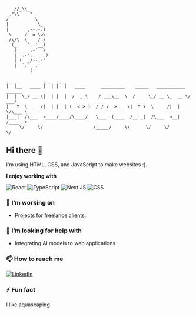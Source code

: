 ```
    ___                                                                       
   //_\\_                                                                     
 ."\\    ".                                                                   
/          \   
|           \_                                                                
|       ,--.-.)                                                               
 \     /  o \o\                                                               
 /\/\  \    /_/                                                               
  (_.   `--'__)                                                               
   |     .-'  \                                                               
   |  .-'.     )                                                              
   | (  _/--.-'                                                               
   |  `.___.'                                                                 
         (

.__           .__  .__                                                      
|  |__   ____ |  | |  |   ____      _________    _____   ___________  ______
|  |  \_/ __ \|  | |  |  /  _ \    / ___\__  \  /     \_/ __ \_  __ \/  ___/
|   Y  \  ___/|  |_|  |_(  <_> )  / /_/  > __ \|  Y Y  \  ___/|  | \/\___ \ 
|___|  /\___  >____/____/\____/   \___  (____  /__|_|  /\___  >__|  /____  >
     \/     \/                   /_____/     \/      \/     \/           \/                                                        
```
 
## Hi there 👋

I'm using HTML, CSS, and JavaScript to make websites :). 

**I enjoy working with**

<div display="flex">
  <img src="https://img.shields.io/badge/react-%2320232a.svg?style=for-the-badge&logo=react&logoColor=%2361DAFB" alt="React"/>
  <img src="https://img.shields.io/badge/typescript-%23007ACC.svg?style=for-the-badge&logo=typescript&logoColor=white" alt="TypeScript"/>
  <img src="https://img.shields.io/badge/Next-black?style=for-the-badge&logo=next.js&logoColor=white" alt="Next JS"/>
  <img src="https://img.shields.io/badge/css3-%231572B6.svg?style=for-the-badge&logo=css3&logoColor=white" alt="CSS"/>
</div>

### 🔭 I’m working on

- Projects for freelance clients.

### 🤔 I’m looking for help with

- Integrating AI models to web applications

### 📫 How to reach me

<div display="flex">
  <a href="https://www.linkedin.com/in/luis-magana-magana/">
    <img src="https://img.shields.io/badge/linkedin-%230077B5.svg?style=for-the-badge&logo=linkedin&logoColor=white" alt="LinkedIn"/>
  </a>
</div>

### ⚡ Fun fact

I like aquascaping 
